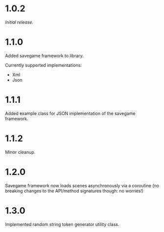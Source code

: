 # 1.0.2

_Initial release._

# 1.1.0

Added savegame framework to library.

Currently supported implementations:

* Xml
* Json

# 1.1.1

Added example class for JSON implementation of the savegame framework.

# 1.1.2

Minor cleanup.

# 1.2.0

Savegame framework now loads scenes asynchronously via a coroutine (no breaking changes to the API/method signatures though: no worries!)

# 1.3.0

Implemented random string token generator utility class.
